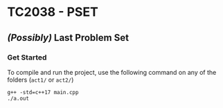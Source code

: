 # TC2038 - PSET
## _(Possibly)_ Last Problem Set

### Get Started

To compile and run the project, use the following command on any of the folders (`act1/` or `act2/`)

```
g++ -std=c++17 main.cpp
./a.out
```
